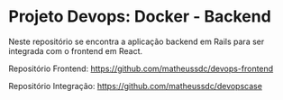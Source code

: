 # Projeto Devops: Docker - Backend

Neste repositório se encontra a aplicação backend em Rails para ser integrada com o frontend em React.

Repositório Frontend: https://github.com/matheussdc/devops-frontend

Repositório Integração: https://github.com/matheussdc/devopscase